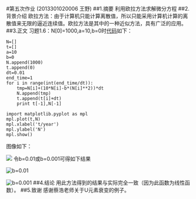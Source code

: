 #第五次作业 (2013301020006 王野)
##1.摘要
利用欧拉方法求解微分方程
##2.背景介绍
欧拉方法：由于计算机只能计算离散值，所以只能采用计算机计算的离散值来无限的逼近连续值。欧拉方法是其中的一种近似方法，具有广泛的应用。
##3.正文
习题1.6：N[0]=1000,a=10,b=0时[代码](https://github.com/Bensmav/computationalphysics_N2013301020006/blob/master/homework5/population.py)如下：
<pre><code>N=[]
t=[]
a=10
b=0
N.append(1000)
t.append(0)
dt=0.01
end_time=1
for i in range(int(end_time/dt)):
	tmp=N[i]+(10*N[i]-b*(N[i]**2))*dt
	N.append(tmp)
	t.append(t[i]+dt)
	print t[-1],N[-1]
	
import matplotlib.pyplot as mpl
mpl.plot(t,N)
mpl.xlabel('t/year')
mpl.ylabel('N')
mpl.show()</code></pre>
图像如下：

![](https://github.com/Bensmav/computationalphysics_N2013301020006/blob/master/homework/population1.png)
令b=0.01或b=0.001可得如下结果

![b=0.01](https://github.com/Bensmav/computationalphysics_N2013301020006/blob/master/homework/population2.png)

![b=0.001](https://github.com/Bensmav/computationalphysics_N2013301020006/blob/master/homework/population3.png)
##4.结论
用此方法得到的结果与实际完全一致（因为此函数为线性函数）。
##5.致谢
感谢蔡浩老师关于U元素衰变的例子。
